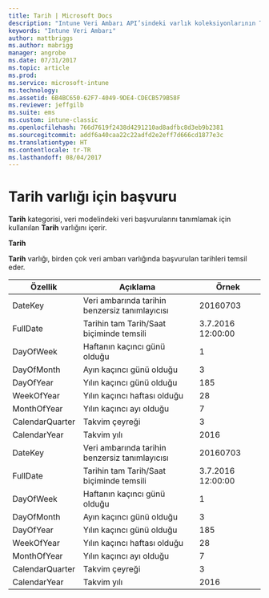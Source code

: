 ```yaml
---
title: Tarih | Microsoft Docs
description: "Intune Veri Ambarı API’sindeki varlık koleksiyonlarının Tarih kategorisi için başvuru konusu."
keywords: "Intune Veri Ambarı"
author: mattbriggs
ms.author: mabrigg
manager: angrobe
ms.date: 07/31/2017
ms.topic: article
ms.prod: 
ms.service: microsoft-intune
ms.technology: 
ms.assetid: 6B4BC650-62F7-4049-9DE4-CDECB579B58F
ms.reviewer: jeffgilb
ms.suite: ems
ms.custom: intune-classic
ms.openlocfilehash: 766d7619f2438d4291210ad8adfbc8d3eb9b2381
ms.sourcegitcommit: addf6a40caa22c22adfd2e2eff7d666cd1877e3c
ms.translationtype: HT
ms.contentlocale: tr-TR
ms.lasthandoff: 08/04/2017
---
```

# <a name="reference-for-date-entity"></a>Tarih varlığı için başvuru

**Tarih** kategorisi, veri modelindeki veri başvurularını tanımlamak için kullanılan **Tarih** varlığını içerir.

**Tarih**

**Tarih** varlığı, birden çok veri ambarı varlığında başvurulan tarihleri temsil eder.

| Özellik  | Açıklama | Örnek |
|---------|------------|--------|
| DateKey |Veri ambarında tarihin benzersiz tanımlayıcısı | 20160703 |
| FullDate |Tarihin tam Tarih/Saat biçiminde temsili | 3.7.2016 12:00:00 |
| DayOfWeek |Haftanın kaçıncı günü olduğu |1 |
| DayOfMonth |Ayın kaçıncı günü olduğu |3 |
| DayOfYear |Yılın kaçıncı günü olduğu |185 |
| WeekOfYear |Yılın kaçıncı haftası olduğu |28 |
| MonthOfYear |Yılın kaçıncı ayı olduğu |7 |
| CalendarQuarter |Takvim çeyreği |3 |
| CalendarYear |Takvim yılı |2016 |
| DateKey |Veri ambarında tarihin benzersiz tanımlayıcısı |20160703 |
| FullDate |Tarihin tam Tarih/Saat biçiminde temsili | 3.7.2016 12:00:00 |
| DayOfWeek |Haftanın kaçıncı günü olduğu |1 |
| DayOfMonth |Ayın kaçıncı günü olduğu |3 |
| DayOfYear |Yılın kaçıncı günü olduğu |185 |
| WeekOfYear |Yılın kaçıncı haftası olduğu |28 |
| MonthOfYear |Yılın kaçıncı ayı olduğu |7 |
| CalendarQuarter |Takvim çeyreği |3 |
| CalendarYear |Takvim yılı |2016 |
